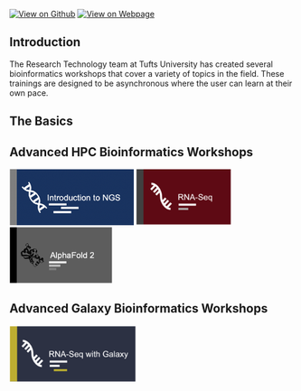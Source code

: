 [![View on Github](https://img.shields.io/badge/github-%23121011.svg?style=for-the-badge&logo=github&logoColor=white)](https://github.com/tuftsdatalab/Research_Technology_Bioinformatics)
[![View on Webpage](https://img.shields.io/badge/Google%20Chrome-4285F4?style=for-the-badge&logo=GoogleChrome&logoColor=white)](https://tuftsdatalab.github.io/Research_Technology_Bioinformatics/)

## Introduction

The Research Technology team at Tufts University has created several bioinformatics workshops that cover a variety of topics in the field. These trainings are designed to be asynchronous where the user can learn at their own pace. 

## The Basics

## Advanced HPC Bioinformatics Workshops

<img src="images/introNGS.png" alt="drawing" height="100"/>

<img src="images/rnaseq.png" alt="drawing" height="100"/>

<img src="images/introAlphaFold2.png" alt="drawing" height="100"/>

## Advanced Galaxy Bioinformatics Workshops

<img src="images/rnaseqGalaxy.png" alt="drawing" height="100"/>




